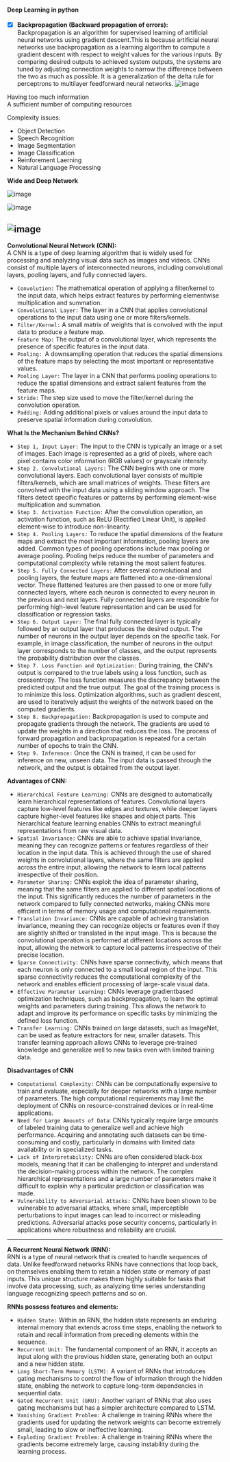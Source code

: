 
#### Deep Learning in python

- [x] **Backpropagation (Backward propagation of errors):**<br/>
Backpropagation is an algorithm for supervised learning of artificial neural networks using gradient descent.This is because artificial neural networks use backpropagation as a learning algorithm to compute a gradient descent with respect to weight values for the various inputs. By comparing desired outputs to achieved system outputs, the systems are tuned by adjusting connection weights to narrow the difference between the two as much as possible. It is a generalization of the delta rule for perceptrons to multilayer feedforward neural networks.
![image](https://github.com/RezaSaadatyar/Deep-Learning-in-python/assets/96347878/b08a633b-4120-4603-b4a1-bf07301de1ad)



Having too much information<br/>
A sufficient number of computing resources<br/>

Complexity issues:
 - Object Detection
 - Speech Recognition
 - Image Segmentation
 - Image Classification
 - Reinforement Laerning
 - Natural Language Processing

**Wide and Deep Network** 


![image](https://user-images.githubusercontent.com/96347878/202599415-21af41e0-3d0d-46b0-9f9a-1384879fe6c0.png)

![image](https://user-images.githubusercontent.com/96347878/202598550-cca36b19-da51-4849-a590-4f848ae4e898.png)


![image](https://user-images.githubusercontent.com/96347878/202598209-f2a7aceb-a6c1-4698-97fd-3c705d19e5dd.png)
----
**Convolutional Neural Network (CNN):**<br/>
A CNN is a type of deep learning algorithm that is widely used for processing and analyzing visual data such as images and videos. CNNs consist of multiple
layers of interconnected neurons, including convolutional layers, pooling layers, and fully connected layers.<br/>
 - `Convolution:` The mathematical operation of
applying a filter/kernel to the input data, which
helps extract features by performing elementwise
multiplication and summation.
 - `Convolutional Layer:` The layer in a CNN that
applies convolutional operations to the input data
using one or more filters/kernels.
- `Filter/Kernel:` A small matrix of weights that is
convolved with the input data to produce a
feature map.
 - `Feature Map:` The output of a convolutional layer, which represents the presence of specific
features in the input data.
 - `Pooling: `A downsampling operation that reduces
the spatial dimensions of the feature maps by
selecting the most important or representative
values.
 - `Pooling Layer:` The layer in a CNN that performs
pooling operations to reduce the spatial
dimensions and extract salient features from the
feature maps.
 - `Stride:` The step size used to move the
filter/kernel during the convolution operation.
 - `Padding:` Adding additional pixels or values
around the input data to preserve spatial
information during convolution.<br/>

**What Is the Mechanism Behind CNNs?**
 - `Step 1, Input Layer:` The input to the CNN is typically an image or a set of images. Each image is
represented as a grid of pixels, where each pixel
contains color information (RGB values) or grayscale
intensity.
 - `Step 2. Convolutional Layers:` The CNN begins with one or more convolutional layers. Each convolutional layer consists of multiple filters/kernels, which are small matrices of weights. These filters are convolved with the input data using a sliding window approach. The filters detect specific features or patterns by performing element-wise multiplication and summation.
  - `Step 3. Activation Function:` After the convolution operation, an activation function, such as ReLU (Rectified Linear Unit), is applied element-wise to introduce non-linearity.
 - `Step 4. Pooling Layers:` To reduce the spatial
dimensions of the feature maps and extract the most important information, pooling layers are added. Common types of pooling operations include max pooling or average pooling. Pooling helps reduce the number of parameters and computational complexity while retaining the most salient features.
 - `Step 5. Fully Connected Layers:` After several convolutional and pooling layers, the feature maps are flattened into a one-dimensional vector. These flattened features are then passed to one or more fully connected layers, where each neuron is connected to every neuron in the previous and next layers. Fully connected layers are responsible for performing high-level feature representation and can be used for classification or regression tasks.
 - `Step 6. Output Layer:` The final fully connected
layer is typically followed by an output layer that produces the desired output. The number of neurons in the output layer depends on the specific task. For example, in image classification, the number of neurons in the output layer corresponds to the number of classes, and the output represents the probability distribution over the classes.
 - `Step 7. Loss Function and Optimization:` During
training, the CNN's output is compared to the true labels using a loss function, such as crossentropy. The loss function measures the discrepancy between the predicted output and the true output. The goal of the training process is to minimize this loss. Optimization algorithms, such as gradient descent, are used to iteratively adjust the weights of the network based on the computed gradients.
 - `Step 8. Backpropagation:` Backpropagation is used to compute and propagate gradients through the network. The gradients are used to update the weights in a direction that reduces the
loss. The process of forward propagation and backpropagation is repeated for a certain number of epochs to train the CNN.
 - `Step 9. Inference:` Once the CNN is trained, it can be used for inference on new, unseen data. The input data is passed through the network, and the output is obtained from the output layer.

 **Advantages of CNN:**<br/>
  - `Hierarchical Feature Learning:` CNNs are designed
to automatically learn hierarchical representations of features. Convolutional layers capture low-level features like edges and textures, while deeper layers capture higher-level features like shapes and object parts. This hierarchical feature learning
enables CNNs to extract meaningful representations from raw visual data.
 - `Spatial Invariance:` CNNs are able to achieve spatial invariance, meaning they can recognize patterns or features regardless of their location in the input data. This is achieved through the use of shared weights in convolutional layers, where the same filters are applied across the entire input, allowing the network to learn local patterns irrespective of their position.
 - `Parameter Sharing:` CNNs exploit the idea of parameter sharing, meaning that the same filters are applied to different spatial locations of the input. This significantly reduces the number of parameters in the network compared to fully connected networks, making CNNs more efficient in terms of memory usage and computational requirements.
 - `Translation Invariance:` CNNs are capable of achieving translation invariance, meaning they can recognize objects or features even if they are slightly shifted or translated in the input image. This is because the convolutional operation is performed at different locations across the input, allowing the network to capture local patterns irrespective of their precise location.
  - `Sparse Connectivity:` CNNs have sparse connectivity,
which means that each neuron is only connected to a small local region of the input. This sparse connectivity reduces the computational complexity of the network and enables efficient processing of large-scale visual data.
 - `Effective Parameter Learning:` CNNs leverage gradientbased
optimization techniques, such as backpropagation, to learn the optimal weights and parameters during training. This allows the network to adapt and improve its performance on specific tasks by minimizing the defined loss function.
 - `Transfer Learning:` CNNs trained on large datasets, such as ImageNet, can be used as feature extractors for new, smaller datasets. This transfer learning approach allows CNNs to leverage pre-trained knowledge and generalize well to new tasks even with limited training data.

 **Disadvantages of CNN**<br/>
  - `Computational Complexity:` CNNs can be computationally expensive to train and evaluate, especially for deeper networks with a large number of parameters. The high computational requirements may limit the deployment of CNNs on resource-constrained devices or in real-time applications.
 - `Need for Large Amounts of Data`: CNNs typically require large amounts of labeled training data to generalize well and achieve high performance. Acquiring and annotating such datasets can be time-consuming and costly, particularly in domains with limited data availability or in specialized tasks.
- `Lack of Interpretability:` CNNs are often considered black-box models, meaning that it can be challenging to interpret and understand the
decision-making process within the network. The complex hierarchical representations and a large number of parameters make it difficult to explain why a particular prediction or classification was made.
- `Vulnerability to Adversarial Attacks:` CNNs have been shown to be vulnerable to adversarial attacks, where small, imperceptible perturbations to input images can lead to incorrect or misleading predictions. Adversarial attacks pose security concerns, particularly in applications where robustness and reliability are crucial.
----
**A Recurrent Neural Network (RNN):**<br/> 
RNN is a type of neural network that is created to handle sequences of data. Unlike feedforward networks RNNs have connections that loop back, on themselves enabling them to retain a hidden state or memory of past inputs. This unique structure makes them highly suitable for tasks that involve data processing, such, as analyzing time series understanding language recognizing speech patterns and so on.

**RNNs possess features and elements:**
 - `Hidden State:` Within an RNN, the hidden state represents an enduring internal memory that extends across time steps, enabling the network to retain and recall information from preceding elements within the sequence.
 - `Recurrent Unit:` The fundamental component of an RNN, it accepts an input along with the previous hidden state, generating both an output and a new hidden state.
 - `Long Short-Term Memory (LSTM):` A variant of RNNs that introduces gating mechanisms to control the flow of information through the hidden state, enabling the network to capture long-term dependencies in sequential data.
 - `Gated Recurrent Unit (GRU):` Another variant of RNNs that also uses gating mechanisms but has a simpler architecture compared to LSTM.
- `Vanishing Gradient Problem:` A challenge in training RNNs where the gradients used for updating the network weights can become extremely small, leading to slow or ineffective learning.
- `Exploding Gradient Problem:` A challenge in training RNNs where the gradients become extremely large, causing instability during the learning process.






